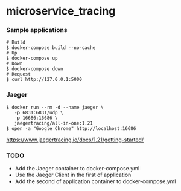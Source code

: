 # microservice_tracing

### Sample applications

```shell
# Build
$ docker-compose build --no-cache
# Up
$ docker-compose up
# Down
$ docker-compose down
# Request
$ curl http://127.0.0.1:5000
```

### Jaeger

```shell
$ docker run --rm -d --name jaeger \
   -p 6831:6831/udp \
   -p 16686:16686 \
   jaegertracing/all-in-one:1.21
$ open -a "Google Chrome" http://localhost:16686
```

https://www.jaegertracing.io/docs/1.21/getting-started/

### TODO

- Add the Jaeger container to docker-compose.yml
- Use the Jaeger Client in the first of application
- Add the second of application container to docker-compose.yml
